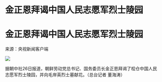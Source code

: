 # 金正恩拜谒中国人民志愿军烈士陵园

# 金正恩拜谒中国人民志愿军烈士陵园

来源：央视新闻客户端

![](https://inews.gtimg.com/om_bt/OKfDR7q6-Y9KMs6_7BIvqdhUqhKMItVSApoAvniTqqJX4AA/1000)

据朝中社26日报道，朝鲜劳动党总书记、国务委员长金正恩拜谒了桧仓中国人民志愿军烈士陵园，并向毛岸英烈士墓献花。（总台记者 董海涛）

